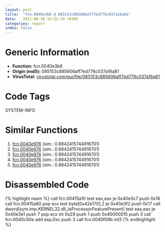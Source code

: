 ```yaml
---
layout: post
title:  "fcn.0040e3b6 @ 085153c885606aff7ed776c037a16a81"
date:   2021-08-30 15:52:19 +0300
categories: report
index: false
---
```


# Generic Information
- **Function:** fcn.0040e3b6
- **Origin (md5):** 085153c885606aff7ed776c037a16a81
- **VirusTotal:** [virustotal.com/gui/file/085153c885606aff7ed776c037a16a81][virustotal_ref]

# Code Tags
<span class="tag" id="SYSTEM-INFO">SYSTEM-INFO</span>


# Similar Functions

1. [fcn.0040e976][similar_1_ref] (sim.: 0.8842415744916701)
2. [fcn.0040e976][similar_2_ref] (sim.: 0.8842415744916701)
3. [fcn.0040e976][similar_3_ref] (sim.: 0.8842415744916701)
4. [fcn.0040e976][similar_4_ref] (sim.: 0.8842415744916701)
5. [fcn.0040e976][similar_5_ref] (sim.: 0.8842415744916701)


# Disassembled Code

{% highlight nasm %}
call fcn.00415a10
test eax,eax
je 0x40e3c7
push 0x16
call fcn.00415a60
pop ecx
test byte[0x42e170],2
je 0x40e3f2
push 0x17
call dword[sym.imp.KERNEL32.dll_IsProcessorFeaturePresent]
test eax,eax
je 0x40e3e1
push 7
pop ecx
int 0x29
push 1
push 0x40000015
push 3
call fcn.0040c50e
add esp,0xc
push 3
call fcn.0040f09b
int3 
{% endhighlight %}


[similar_1_ref]: /report/fcn.0040e976@14618ef6ca36984f994ab39b0c0ac7d8
[similar_2_ref]: /report/fcn.0040e976@52ea19825b31b24fc52fb42b8c38ea37
[similar_3_ref]: /report/fcn.0040e976@c0fbfc4cef1ecede556cacbbe4d7ee86
[similar_4_ref]: /report/fcn.0040e976@1ff43aa97f19dc8543aeaa1cd53e3885
[similar_5_ref]: /report/fcn.0040e976@7d5ad43afeba8a6926c6de511e22a2ee
[virustotal_ref]: https://www.virustotal.com/gui/file/085153c885606aff7ed776c037a16a81